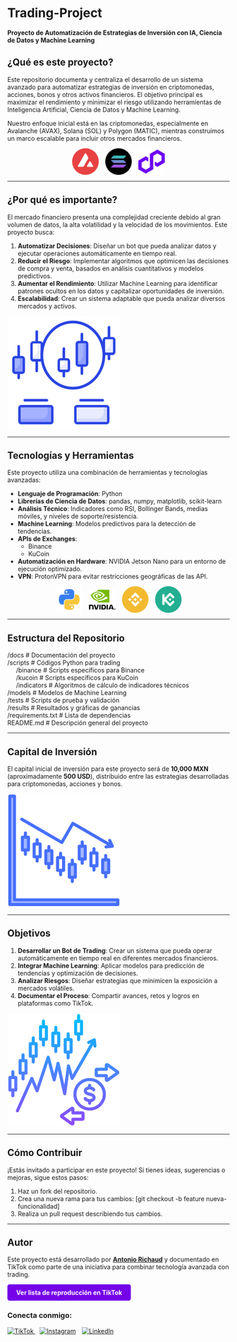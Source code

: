 # Trading-Project

**Proyecto de Automatización de Estrategias de Inversión con IA, Ciencia de Datos y Machine Learning**

## ¿Qué es este proyecto?
Este repositorio documenta y centraliza el desarrollo de un sistema avanzado para automatizar estrategias de inversión en criptomonedas, acciones, bonos y otros activos financieros. El objetivo principal es maximizar el rendimiento y minimizar el riesgo utilizando herramientas de Inteligencia Artificial, Ciencia de Datos y Machine Learning.

Nuestro enfoque inicial está en las criptomonedas, especialmente en Avalanche (AVAX), Solana (SOL) y Polygon (MATIC), mientras construimos un marco escalable para incluir otros mercados financieros.

<div style="display: flex; justify-content: center; align-items: center; gap: 15px;">
  <img src="./imagenes/iconos/avalanche.png" alt="Avalanche" width="60">
  <img src="./imagenes/iconos/solana.webp" alt="Solana" width="60">
  <img src="./imagenes/iconos/matic.png" alt="Polygon" width="60">
</div>

---

## ¿Por qué es importante?
El mercado financiero presenta una complejidad creciente debido al gran volumen de datos, la alta volatilidad y la velocidad de los movimientos. Este proyecto busca:

1. **Automatizar Decisiones**: Diseñar un bot que pueda analizar datos y ejecutar operaciones automáticamente en tiempo real.
2. **Reducir el Riesgo**: Implementar algoritmos que optimicen las decisiones de compra y venta, basados en análisis cuantitativos y modelos predictivos.
3. **Aumentar el Rendimiento**: Utilizar Machine Learning para identificar patrones ocultos en los datos y capitalizar oportunidades de inversión.
4. **Escalabilidad**: Crear un sistema adaptable que pueda analizar diversos mercados y activos.

![Imagen descriptiva](./imagenes/iconos/trading-1.png)

---

## Tecnologías y Herramientas
Este proyecto utiliza una combinación de herramientas y tecnologías avanzadas:

- **Lenguaje de Programación**: Python
- **Librerías de Ciencia de Datos**: pandas, numpy, matplotlib, scikit-learn
- **Análisis Técnico**: Indicadores como RSI, Bollinger Bands, medias móviles, y niveles de soporte/resistencia.
- **Machine Learning**: Modelos predictivos para la detección de tendencias.
- **APIs de Exchanges**:
  - Binance
  - KuCoin
- **Automatización en Hardware**: NVIDIA Jetson Nano para un entorno de ejecución optimizado.
- **VPN**: ProtonVPN para evitar restricciones geográficas de las API.

<div style="display: flex; justify-content: center; align-items: center; gap: 15px;">
  <img src="./imagenes/iconos/python.webp" alt="Python" width="60">
  <img src="./imagenes/iconos/nvidia.png" alt="NVIDIA" width="60">
  <img src="./imagenes/iconos/binance.png" alt="Binance" width="60">
  <img src="./imagenes/iconos/kucoin.svg" alt="KuCoin" width="60">
</div>

---

## Estructura del Repositorio

/docs               # Documentación del proyecto<br>
/scripts            # Códigos Python para trading<br>
&nbsp;&nbsp;&nbsp;&nbsp;&nbsp;/binance        # Scripts específicos para Binance<br>
&nbsp;&nbsp;&nbsp;&nbsp;&nbsp;/kucoin         # Scripts específicos para KuCoin<br>
&nbsp;&nbsp;&nbsp;&nbsp;&nbsp;/indicators     # Algoritmos de cálculo de indicadores técnicos<br>
/models             # Modelos de Machine Learning<br>
/tests              # Scripts de prueba y validación<br>
/results            # Resultados y gráficas de ganancias<br>
/requirements.txt   # Lista de dependencias<br>
README.md           # Descripción general del proyecto<br>

---

## Capital de Inversión
El capital inicial de inversión para este proyecto será de **10,000 MXN** (aproximadamente **500 USD**), distribuido entre las estrategias desarrolladas para criptomonedas, acciones y bonos.

![Imagen descriptiva](./imagenes/iconos/trading-2.png)

---

## Objetivos
1. **Desarrollar un Bot de Trading**: Crear un sistema que pueda operar automáticamente en tiempo real en diferentes mercados financieros.
2. **Integrar Machine Learning**: Aplicar modelos para predicción de tendencias y optimización de decisiones.
3. **Analizar Riesgos**: Diseñar estrategias que minimicen la exposición a mercados volátiles.
4. **Documentar el Proceso**: Compartir avances, retos y logros en plataformas como TikTok.

![Imagen descriptiva](./imagenes/iconos/trading-3.png)

---

## Cómo Contribuir
¡Estás invitado a participar en este proyecto! Si tienes ideas, sugerencias o mejoras, sigue estos pasos:

1. Haz un fork del repositorio.
2. Crea una nueva rama para tus cambios: [git checkout -b feature nueva-funcionalidad]
3. Realiza un pull request describiendo tus cambios.

---

## Autor
Este proyecto está desarrollado por [**Antonio Richaud**](https://Antonio-Richaud.com) y documentado en TikTok como parte de una iniciativa para combinar tecnología avanzada con trading.

<a href="https://www.tiktok.com/@antonio_richaud/playlist" style="display:inline-block; padding:10px 20px; background-color:#7501e9; color:white; text-decoration:none; font-weight:bold; border-radius:5px;">Ver lista de reproducción en TikTok</a>

### Conecta conmigo:

<a href="https://www.tiktok.com/@antonio_richaud" style="margin-right:10px;">
  <img src="https://cdnjs.cloudflare.com/ajax/libs/simple-icons/3.13.0/tiktok.svg" alt="TikTok" width="40" />
</a>
<a href="https://www.instagram.com/antonio.richaud" style="margin-right:10px;"><img src="https://upload.wikimedia.org/wikipedia/commons/a/a5/Instagram_icon.png" alt="Instagram" width="40"></a>
<a href="https://www.linkedin.com/in/antonio-richaud"><img src="https://upload.wikimedia.org/wikipedia/commons/c/ca/LinkedIn_logo_initials.png" alt="LinkedIn" width="40"></a>